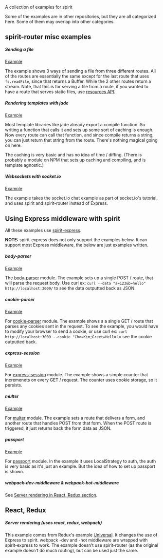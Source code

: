 A collection of examples for spirit

Some of the examples are in other repositories, but they are all categorized here. Some of them may overlap into other categories.

## spirit-router misc examples
##### Sending a file
[Example](https://github.com/spirit-js/spirit-router/blob/master/examples/sending_file.js)

The example shows 3 ways of sending a file from three different routes. All of the routes are essentially the same except for the last route that uses `fs.readFile`, since that returns a Buffer. While the 2 other routes return a stream. Note, that this is for serving a file from a route, if you wanted to have a route that serves static files, use [resources API](https://github.com/spirit-js/spirit-router/blob/master/docs/api/api.md#resources). 

##### Rendering templates with jade
[Example](https://github.com/spirit-js/spirit-router/tree/master/examples/rendering-templates)

Most template libraries like jade already export a compile function. So writing a function that calls it and sets up some sort of caching is enough. Now every route can call that function, and since compile returns a string, you can just return that string from the route. There's nothing magical going on here.

The caching is very basic and has no idea of time / diffing. (There is probably a module on NPM that sets up caching and compiling, and is template agnostic.)

##### Websockets with socket.io
[Example](https://github.com/spirit-js/spirit-router/tree/master/examples/socket.io-example)

The example takes the socket.io chat example as part of socket.io's tutorial, and uses spirit and spirit-router instead of Express.


## Using Express middleware with spirit

All these examples use [spirit-express](https://github.com/spirit-js/spirit-express).

__NOTE:__ spirit-express does not only support the examples below. It can support most Express middleware, the below are just examples written.

##### body-parser
[Example](https://github.com/spirit-js/spirit-express/blob/master/examples/body-parser.js)

The [body-parser](https://www.npmjs.com/package/body-parser) module. The example sets up a single POST / route, that will parse the request body. Use curl ex: `curl --data "a=123&b=hello" http://localhost:3009/` to see the data outputted back as JSON.

##### cookie-parser
[Example](https://github.com/spirit-js/spirit-express/blob/master/examples/cookie-parser.js)

For [cookie-parser](https://www.npmjs.com/package/cookie-parser) module. The example shows a a single GET / route that parses any cookies sent in the request. To see the example, you would have to modify your browser to send a cookie, or use curl ex: `curl http://localhost:3009 --cookie "Cho=Kim;Greet=Hello` to see the cookie outputted back.

##### express-session
[Example](https://github.com/spirit-js/spirit-express/blob/master/examples/express-session.js)

For [express-session](https://www.npmjs.com/package/express-session) module. The example shows a simple counter that incremenets on every GET / request. The counter uses cookie storage, so it persists. 

##### multer
[Example](https://github.com/spirit-js/spirit-express/blob/master/examples/multer.js)

For [multer](https://www.npmjs.com/package/multer) module. The example sets a route that delivers a form, and another route that handles POST from that form. When the POST route is triggered, it just returns back the form data as JSON.

##### passport
[Example](https://github.com/spirit-js/spirit-express/blob/master/examples/passport.js)

For [passport](https://www.npmjs.com/package/passport) module. In the example it uses LocalStrategy to auth, the auth is very basic as it's just an example. But the idea of how to set up passport is shown.

##### webpack-dev-middleware & webpack-hot-middleware
See [Server rendering in React, Redux section](https://github.com/spirit-js/examples#server-rendering-uses-react-redux-webpack).


## React, Redux

##### Server rendering (uses react, redux, webpack)
This example comes from Redux's example [Universal](https://github.com/reactjs/redux/blob/master/docs/introduction/Examples.md#universal). It changes the use of Express to spirit. webpack -dev and -hot middleware are wrapped with spirit-express to work. The example doesn't use spirit-router (as the original example doesn't do much routing), but can be used just the same.
